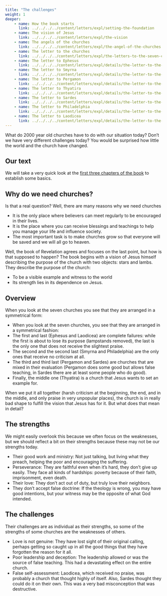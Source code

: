 ```yaml
---
title: "The challenges"
weight: 1
deeper:
    - name: How the book starts
      link: ../../../../content/letters/expl/setting-the-foundation
    - name: The vision of Jesus
      link: ../../../../content/letters/expl/the-vision
    - name: The angels of the churches
      link: ../../../../content/letters/expl/the-angel-of-the-churches
    - name: The letter to the churches
      link: ../../../../content/letters/expl/the-letters-to-the-seven-churches
    - name: The letter to Ephesus
      link: ../../../../content/letters/expl/details/the-letter-to-the-church-in-ephesus
    - name: The letter to Smyrna
      link: ../../../../content/letters/expl/details/the-letter-to-the-church-in-smyrna
    - name: The letter to Pergamon
      link: ../../../../content/letters/expl/details/the-letter-to-the-church-in-pergamon
    - name: The letter to Thyatira
      link: ../../../../content/letters/expl/details/the-letter-to-the-church-in-thyatira
    - name: The letter to Sardes
      link: ../../../../content/letters/expl/details/the-letter-to-the-church-in-sardis
    - name: The letter to Philadelphia
      link: ../../../../content/letters/expl/details/the-letter-to-the-church-in-philadelphia
    - name: The letter to Laodicea
      link: ../../../../content/letters/expl/details/the-letter-to-the-church-in-laodicea
---
```


What do 2000 year old churches have to do with our situation today? Don’t we have very different challenges today? You would be surprised how little the world and the church have changed.

## Our text

<a name="6e6b"></a>
We will take a very quick look at the [first three chapters of the book](https://www.bibleserver.com/NIV/Revelation1) to establish some basics.

## Why do we need churches?

<a name="d73a"></a>
Is that a real question? Well, there are many reasons why we need churches

- It is the only place where believers can meet regularly to be encouraged in their lives.
- It is the place where you can receive blessings and teachings to help you manage your life and influence society.
- The most important task is to make churches grow so that everyone will be saved and we will all go to heaven.

Well, the book of Revelation agrees and focuses on the last point, but how is that supposed to happen? The book begins with a vision of Jesus himself describing the purpose of the church with two objects: stars and lambs. They describe the purpose of the church:

- To be a visible example and witness to the world
- Its strength lies in its dependence on Jesus.

## Overview

<a name="1414"></a>
When you look at the seven churches you see that they are arranged in a symmetrical form:

- When you look at the seven churches, you see that they are arranged in a symmetrical fashion:
- The first and last (Ephesus and Laodicea) are complete failures: while the first is about to lose its purpose (lampstands removed), the last is the only one that does not receive the slightest praise.
- The second and the second last (Smyrna and Philadelphia) are the only ones that receive no criticism at all.
- The third and third last (Pergamon and Sardes) are churches that are mixed in their evaluation (Pergamon does some good but allows false teaching, in Sardes there are at least some people who do good).
- Finally, the middle one (Thyatira) is a church that Jesus wants to set an example for.

When we put it all together (harsh criticism at the beginning, the end, and in the middle, and only praise in very unpopular places), the church is in really bad shape to fulfill the vision that Jesus has for it. But what does that mean in detail?

## The strengths

<a name="2510"></a>
We might easily overlook this because we often focus on the weaknesses, but we should reflect a bit on their strengths because these may not be our strengths today.

- Their good work and ministry: Not just talking, but living what they preach, helping the poor and encouraging the suffering.
- Perseverance: They are faithful even when it’s hard, they don’t give up easily. They face all kinds of hardships: poverty because of their faith, imprisonment, even death.
- Their love: They don’t act out of duty, but truly love their neighbors.
- They don’t accept false doctrine: If the theology is wrong, you may have good intentions, but your witness may be the opposite of what God intended.

## The challenges

<a name="623b"></a>
Their challenges are as individual as their strengths, so some of the strengths of some churches are the weaknesses of others.

- Love is not genuine: They have lost sight of their original calling, perhaps getting so caught up in all the good things that they have forgotten the reason for it all.
- Poor leadership and deception: The leadership allowed or was the source of false teaching. This had a devastating effect on the entire church.
- False self-assessment: Laodicea, which received no praise, was probably a church that thought highly of itself. Also, Sardes thought they could do it on their own. This was a very bad misconception that was destructive.
